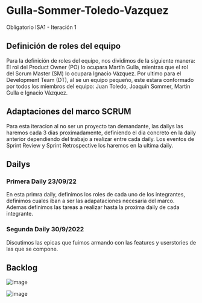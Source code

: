 # Gulla-Sommer-Toledo-Vazquez
Obligatorio ISA1 - Iteración 1

## Definición de roles del equipo
Para la definición de roles del equipo, nos dividimos de la siguiente manera:
El rol del Product Owner (PO) lo ocupara Martín Gulla, mientras que el rol del Scrum Master (SM) lo ocupara Ignacio Vázquez. Por ultimo para el Development Team (DT), al se un equipo pequeño, este estara conformado por todos los miembros del equipo: Juan Toledo, Joaquín Sommer, Martin Gulla e Ignacio Vázquez.

## Adaptaciones del marco SCRUM
Para esta iteracion al no ser un proyecto tan demandante, las dailys las haremos cada 3 dias proximadamente, definiendo el dia concreto en la daily anterior dependiendo del trabajo a realizar entre cada daily. Los eventos de Sprint Review y Sprint Retrospective los haremos en la ultima daily. 

## Dailys
### Primera Daily 23/09/22
En esta primra daily, definimos los roles de cada uno de los integrantes, definimos cuales iban a ser las adapataciones necesaria del marco. Ademas definimos las tareas a realizar hasta la proxima daily de cada integrante.

### Segunda Daily 30/9/2022
Discutimos las epicas que fuimos armando con las features y userstories de las que se compone.

## Backlog

![image](https://user-images.githubusercontent.com/45313301/193363266-391ece61-ee7e-409b-8ab7-9d226b2b1146.png)

![image](https://user-images.githubusercontent.com/45313301/193363325-8affefa0-2298-427e-80fc-5657283b4243.png)

